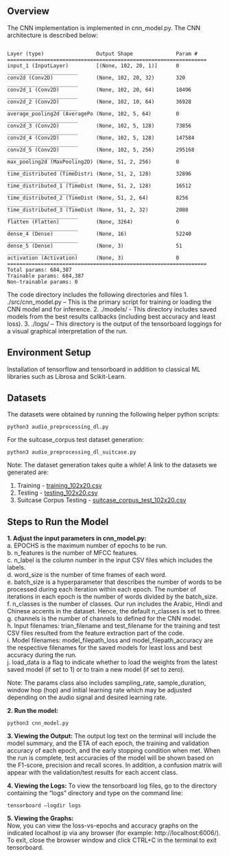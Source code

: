 ## Overview ##

The CNN implementation is implemented in cnn_model.py. The CNN architecture is described below:  
```

Layer (type)                 Output Shape              Param #   
=================================================================
input_1 (InputLayer)         [(None, 102, 20, 1)]      0         
_______________________
conv2d (Conv2D)              (None, 102, 20, 32)       320       
_______________________
conv2d_1 (Conv2D)            (None, 102, 20, 64)       18496     
_______________________
conv2d_2 (Conv2D)            (None, 102, 10, 64)       36928     
_______________________
average_pooling2d (AveragePo (None, 102, 5, 64)        0         
_______________________
conv2d_3 (Conv2D)            (None, 102, 5, 128)       73856     
_______________________
conv2d_4 (Conv2D)            (None, 102, 5, 128)       147584    
_______________________
conv2d_5 (Conv2D)            (None, 102, 5, 256)       295168    
_______________________
max_pooling2d (MaxPooling2D) (None, 51, 2, 256)        0         
_______________________
time_distributed (TimeDistri (None, 51, 2, 128)        32896     
_______________________
time_distributed_1 (TimeDist (None, 51, 2, 128)        16512     
_______________________
time_distributed_2 (TimeDist (None, 51, 2, 64)         8256      
_______________________
time_distributed_3 (TimeDist (None, 51, 2, 32)         2080      
_______________________
flatten (Flatten)            (None, 3264)              0         
_______________________
dense_4 (Dense)              (None, 16)                52240     
_______________________
dense_5 (Dense)              (None, 3)                 51        
_______________________
activation (Activation)      (None, 3)                 0         
=================================================================
Total params: 684,387
Trainable params: 684,387
Non-trainable params: 0
```

The code directory includes the following directories and files
    1. ./src/cnn_model.py – This is the primary script for training or loading the CNN model and for inference.
    2. ./models/ - This directory includes saved models from the best results callbacks (including best accuracy and least loss).
    3. ./logs/ – This directory is the output of the tensorboard loggings for a visual graphical interpretation of the run.
    
    
## Environment Setup ##
Installation of tensorflow and tensorboard in addition to classical ML libraries such as Librosa and Scikit-Learn.

## Datasets ##
The datasets were obtained by running the following helper python scripts:

```
python3 audio_preprocessing_dl.py
```

For the suitcase_corpus test dataset generation:
```
python3 audio_preprocessing_dl_suitcase.py
```


Note: The dataset generation takes quite a while!
A link to the datasets we generated are:
1. Training - [training_102x20.csv](https://drive.google.com/file/d/1QYS2nsAHJcPcTEhIpo_-JR6irgGj8YcQ/view?usp=sharing)
2. Testing - [testing_102x20.csv](https://drive.google.com/file/d/1fKLmSCZFzftkexYhZL6sQduAIS6HkGDY/view?usp=sharing)
3. Suitcase Corpus Testing - [suitcase_corpus_test_102x20.csv](https://drive.google.com/file/d/10eWpdF2MeupwbSnv9nvn-z5cmcfacUC3/view?usp=sharing)


## Steps to Run the Model ##
**1. Adjust the input parameters in cnn_model.py:**   
a. EPOCHS is the maximum number of epochs to be run.  
b. n_features is the number of MFCC features.  
c. n_label is the column number in the input CSV files which includes the labels.  
d. word_size is the number of time frames of each word.  
e. batch_size is a hyperparameter that describes the number of words to be processed during each iteration within each epoch. The number of iterations in each epoch is the number of words divided by the batch_size.  
f. n_classes is the number of classes. Our run includes the Arabic, Hindi and Chinese accents in the dataset. Hence, the default n_classes is set to three.  
g. channels is the number of channels to defined for the CNN model.  
h. Input filenames: trian_filename and test_filename for the training and test CSV files resulted from the feature extraction part of the code.   
i. Model filenames: model_filepath_loss and model_filepath_accuracy are the respective filenames for the saved models for least loss and best accuracy during the run.  
j. load_data is a flag to indicate whether to load the weights from the latest saved model (if set to 1) or to train a new model (if set to zero).  

Note: The params class also includes sampling_rate, sample_duration, window hop (hop) and initial learning rate which may be adjusted depending on the audio signal and desired learning rate.  

**2. Run the model:** 
```
python3 cnn_model.py
```

**3. Viewing the Output:**
The output log text on the terminal will include the model summary, and the ETA of each epoch, the training and validation accuracy of each epoch, and the early stopping condition when met. When the run is complete, test accuracies of the model will be shown based on the F1-score, precision and recall scores. In addition, a confusion matrix will appear with the validation/test results for each accent class.  

**4. Viewing the Logs:**
To view the tensorboard log files, go to the directory containing the “logs” directory and type on the command line: 
```
tensorboard –logdir logs  
```  
   
**5. Viewing the Graphs:**   
Now, you can view the loss-vs-epochs and accuracy graphs on the indicated localhost ip via any browser (for example: http://localhost:6006/). To exit, close the browser window and click CTRL+C in the terminal to exit tensorboard.
